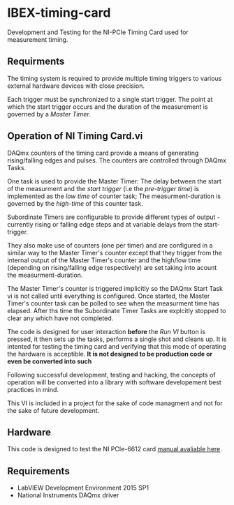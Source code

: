 # IBEX-timing-card
Development and Testing for the NI-PCIe Timing Card used for measurement timing.

## Requirments
The timing system is required to provide multiple timing triggers to various external hardware devices with close precision.

Each trigger must be synchronized to a single start trigger. The point at which the start trigger occurs and the duration of the measurement is governed by a *Master Timer*.

## Operation of NI Timing Card.vi
DAQmx counters of the timing card provide a means of generating rising/falling edges and pulses. The counters are controlled through DAQmx Tasks.

One task is used to provide the Master Timer: The delay between the start of the measurment and the *start trigger* (i.e the *pre-trigger time*) is implemented as the *low time* of counter task; The measurment-duration is governed by the *high-time* of this counter task.

Subordinate Timers are configurable to provide different types of output - currently rising or falling edge steps and at variable delays from the start-trigger.

They also make use of counters (one per timer) and are configured in a similar way to the Master Timer's counter except that they trigger from the internal output of the Master Timer's counter and the high/low time (depending on rising/falling edge respectively) are set taking into acount the measurment-duration.

The Master Timer's counter is triggered implicitly so the DAQmx Start Task vi is not called until everything is configured. Once started, the Master Timer's counter task can be polled to see when the measurment time has elapsed. After ths time the Subordinate Timer Tasks are explcitly stopped to clear any which have not completed.

The code is designed for user interaction **before** the *Run VI* button is pressed, it then sets up the tasks, performs a single shot and cleans up. It is intented for testing the timing card and verifying that this mode of operating the hardware is acceptible. **It is not designed to be production code or even be converted into such**

Following successful development, testing and hacking, the concepts of operation will be converted into a library with software developement best practices in mind.

This VI is included in a project for the sake of code managment and not for the sake of future development.

## Hardware
This code is designed to test the NI PCIe-6612 card [manual avaliable here](http://www.ni.com/pdf/manuals/374008b.pdf).

## Requirements
* LabVIEW Development Environment 2015 SP1
* National Instruments DAQmx driver
